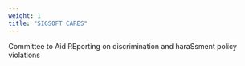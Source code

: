 ```yaml
---
weight: 1
title: "SIGSOFT CARES"
---
```


Committee to Aid REporting on discrimination and haraSsment policy violations
